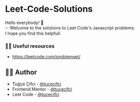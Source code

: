 # Leet-Code-Solutions
Hello everybody! 👋 </br> 
✨ Welcome to the solutions to Leet Code's Javascript problems. <br>
I hope you find this helpfull. <br>

  ### 🤌🏻 Useful resources
- https://leetcode.com/problemset/

## 🏳️‍🌈 Author

- Tuğçe Çifci - [@tucecifci](https://github.com/tucecifci)
- Frontend Mentor - [@tucecifci](https://www.frontendmentor.io/profile/tucecifci)
- Leet Code  - [@tucecifci](https://leetcode.com/u/tucecifci/)
